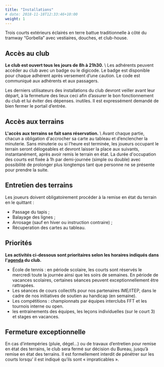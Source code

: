```yaml
---
title: "Installations"
# date: 2018-11-18T12:33:46+10:00
weight: 1
---
```

Trois courts extérieurs éclairés en terre battue traditionnelle à côté du tramway “Gorbella” avec vestiaires, douches, et club-house.
<!--more-->

## Accès au club

**Le club est ouvert tous les jours de 8h à 21h30.** \\
Les adhérents peuvent accéder au club avec un badge ou le digicode.
Le badge est disponible pour chaque adhérent après versement d’une caution.
Le code est communiqué aux adhérents et aux passagers.

Les derniers utilisateurs des installations du club devront veiller avant leur départ, à la fermeture des lieux ceci afin d’assurer le bon fonctionnement du club et lui éviter des dépenses. inutiles.
Il est expressément demandé de bien fermer le portail d’entrée.

## Accès aux terrains

**L'accès aux terrains se fait sans réservation.** \\
Avant chaque partie, chacun a obligation d'accrocher sa carte au tableau et d’enclencher la minuterie.
Sans minuterie ou si l’heure est terminée, les joueurs occupant le terrain seront délogeables et devront laisser la place aux suivants, instantanément, après avoir remis le terrain en état.
La durée d'occupation des courts est fixée à 1h par demi-journée (simple ou double) avec possibilité de prolonger plus longtemps tant que personne ne se présente pour prendre la suite.

## Entretien des terrains

Les joueurs doivent obligatoirement procéder à la remise en état du terrain en le quittant :

- Passage du tapis  ;
- Balayage des lignes ;
- Arrosage (sauf en hiver ou instruction contraire) ;
- Récuperation des cartes au tableau.


## Priorités
**Les activités ci-dessous sont prioritaires selon les horaires indiqués dans l'[agenda](/services/agenda/) du club.**
- École de tennis : en période scolaire, les courts sont réservés le mercredi toute la journée ainsi que les soirs de semaines.
  En période de vacances scolaires, certaines séances peuvent exceptionnellement être rattrapées.
- Les séances de cours collectifs pour nos partenaires IME/ITEP, dans le cadre de nos initiatives de soutien au handicap (en semaine).
- Les compétitions : championnats par équipes interclubs FFT et les tournois interne ou open.
- les entrainements des équipes, les leçons individuelles (sur le court 3) et stages en vacances.

## Fermeture exceptionnelle

En cas d’intempéries  (pluie, dégel…) ou de travaux d’entretien pour remise en état des terrains, le club sera fermé sur décision du Bureau, jusqu’à remise en état des terrains.
Il est formellement interdit de pénétrer sur les courts lorsqu’ il est indiqué qu’ils sont « impraticables ».
